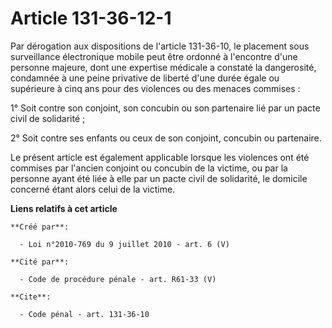 # Article 131-36-12-1

Par dérogation aux dispositions de l'article 131-36-10, le placement sous surveillance électronique mobile peut être ordonné
à l'encontre d'une personne majeure, dont une expertise médicale a constaté la dangerosité, condamnée à une peine privative
de liberté d'une durée égale ou supérieure à cinq ans pour des violences ou des menaces commises : 

1° Soit contre son conjoint, son concubin ou son partenaire lié par un pacte civil de solidarité ; 

2° Soit contre ses enfants ou ceux de son conjoint, concubin ou partenaire. 

Le présent article est également applicable lorsque les violences ont été commises par l'ancien conjoint ou concubin de la
victime, ou par la personne ayant été liée à elle par un pacte civil de solidarité, le domicile concerné étant alors celui de
la victime.

**Liens relatifs à cet article**

	**Créé par**:

	  - Loi n°2010-769 du 9 juillet 2010 - art. 6 (V)

	**Cité par**:

	  - Code de procédure pénale - art. R61-33 (V)

	**Cite**:

	  - Code pénal - art. 131-36-10
